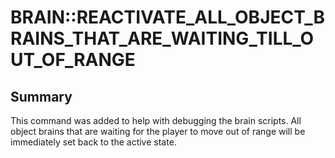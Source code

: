 # BRAIN::REACTIVATE_ALL_OBJECT_BRAINS_THAT_ARE_WAITING_TILL_OUT_OF_RANGE

## Summary
This command was added to help with debugging the brain scripts. All object brains that are waiting for the player
to move out of range will be immediately set back to the active state.